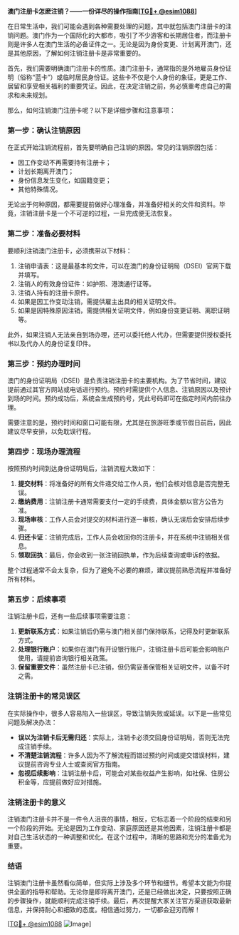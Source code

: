 **澳门注册卡怎麽注销？——一份详尽的操作指南[[TG💪+ @esim1088](https://t.me/s/esim1088)]**

在日常生活中，我们可能会遇到各种需要处理的问题，其中就包括澳门注册卡的注销问题。澳门作为一个国际化的大都市，吸引了不少游客和长期居住者，而注册卡则是许多人在澳门生活的必备证件之一。无论是因为身份变更、计划离开澳门，还是其他原因，了解如何注销注册卡是非常重要的。

首先，我们需要明确澳门注册卡的性质。澳门注册卡，通常指的是外地雇员身份证明（俗称“蓝卡”）或临时居民身份证。这些卡不仅是个人身份的象征，更是工作、居留和享受相关福利的重要凭证。因此，在决定注销之前，务必慎重考虑自己的需求和未来规划。

那么，如何注销澳门注册卡呢？以下是详细步骤和注意事项：

### **第一步：确认注销原因**
在正式开始注销流程前，首先要明确自己注销的原因。常见的注销原因包括：
- 因工作变动不再需要持有注册卡；
- 计划长期离开澳门；
- 身份信息发生变化，如国籍变更；
- 其他特殊情况。

无论出于何种原因，都需要提前做好心理准备，并准备好相关的文件和资料。毕竟，注销注册卡是一个不可逆的过程，一旦完成便无法恢复。

### **第二步：准备必要材料**
要顺利注销澳门注册卡，必须携带以下材料：
1. 注销申请表：这是最基本的文件，可以在澳门的身份证明局（DSEI）官网下载并填写。
2. 注销人的有效身份证件：如护照、港澳通行证等。
3. 注销人持有的注册卡原件。
4. 如果是因工作变动注销，需提供雇主出具的相关证明文件。
5. 如果是因特殊原因注销，需提供相关证明文件，例如身份变更证明、离职证明等。

此外，如果注销人无法亲自到场办理，还可以委托他人代办，但需要提供授权委托书以及代办人的身份证复印件。

### **第三步：预约办理时间**
澳门的身份证明局（DSEI）是负责注销注册卡的主要机构。为了节省时间，建议提前通过其官方网站或电话进行预约。预约时需提供个人信息、注销原因以及预计到场的时间。预约成功后，系统会生成预约号，凭此号码即可在指定时间内前往办理。

需要注意的是，预约时间和窗口可能有限，尤其是在旅游旺季或节假日前后，因此建议尽早安排，以免耽误行程。

### **第四步：现场办理流程**
按照预约时间到达身份证明局后，注销流程大致如下：
1. **提交材料**：将准备好的所有文件递交给工作人员，他们会核对信息是否完整无误。
2. **缴纳费用**：注销注册卡通常需要支付一定的手续费，具体金额以官方公告为准。
3. **现场审核**：工作人员会对提交的材料进行逐一审核，确认无误后会安排后续步骤。
4. **归还卡证**：注销完成后，工作人员会收回你的注册卡，并在系统中注销相关信息。
5. **领取回执**：最后，你会收到一张注销回执单，作为后续查询或申诉的依据。

整个过程通常不会太复杂，但为了避免不必要的麻烦，建议提前熟悉流程并准备好所有材料。

### **第五步：后续事项**
注销注册卡后，还有一些后续事项需要注意：
1. **更新联系方式**：如果注销后仍需与澳门相关部门保持联系，记得及时更新联系方式。
2. **处理银行账户**：如果你在澳门有开设银行账户，注销注册卡后可能会影响账户使用，请提前咨询银行相关政策。
3. **保留重要文件**：虽然注册卡已注销，但仍需妥善保管相关证明文件，以备不时之需。

### **注销注册卡的常见误区**
在实际操作中，很多人容易陷入一些误区，导致注销失败或延误。以下是一些常见问题及解决办法：
- **误以为注销卡后无需归还**：实际上，注销卡必须交回身份证明局，否则无法完成注销手续。
- **不清楚注销流程**：许多人因为不了解流程而错过预约时间或提交错误材料，建议提前咨询专业人士或查阅官方指南。
- **忽视后续影响**：注销注册卡后，可能会对某些权益产生影响，如社保、住房公积金等，应提前做好应对措施。

### **注销注册卡的意义**
注销澳门注册卡并不是一件令人沮丧的事情，相反，它标志着一个阶段的结束和另一个阶段的开始。无论是因为工作变动、家庭原因还是其他因素，注销注册卡都是对自己生活状态的一种调整和优化。在这个过程中，清晰的思路和充分的准备尤为重要。

### **结语**
注销澳门注册卡虽然看似简单，但实际上涉及多个环节和细节。希望本文能为你提供全面的指导和帮助。无论你是即将离开澳门，还是已经做出决定，只要按照正确的步骤操作，就能顺利完成注销手续。最后，再次提醒大家关注官方渠道获取最新信息，并保持耐心和细致的态度。相信通过努力，一切都会迎刃而解！

[[TG💪+ @esim1088](https://t.me/s/esim1088) ![Image](https://i.postimg.cc/4NQfJmqS/Snipaste-2025-05-13-00-14-12.png)]